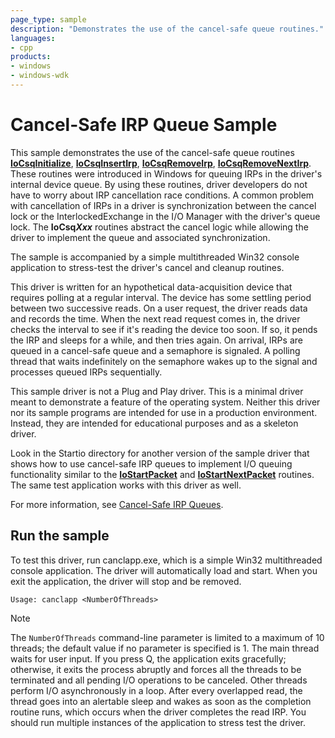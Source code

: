 ```yaml
---
page_type: sample
description: "Demonstrates the use of the cancel-safe queue routines."
languages:
- cpp
products:
- windows
- windows-wdk
---
```


# Cancel-Safe IRP Queue Sample

This sample demonstrates the use of the cancel-safe queue routines [**IoCsqInitialize**](https://docs.microsoft.com/windows-hardware/drivers/ddi/content/wdm/nf-wdm-iocsqinitialize), [**IoCsqInsertIrp**](https://docs.microsoft.com/windows-hardware/drivers/ddi/content/wdm/nf-wdm-iocsqinsertirp), [**IoCsqRemoveIrp**](https://docs.microsoft.com/windows-hardware/drivers/ddi/content/wdm/nf-wdm-iocsqremoveirp), [**IoCsqRemoveNextIrp**](https://docs.microsoft.com/windows-hardware/drivers/ddi/content/wdm/nf-wdm-iocsqremovenextirp). These routines were introduced in Windows for queuing IRPs in the driver's internal device queue. By using these routines, driver developers do not have to worry about IRP cancellation race conditions. A common problem with cancellation of IRPs in a driver is synchronization between the cancel lock or the InterlockedExchange in the I/O Manager with the driver's queue lock. The **IoCsq*Xxx*** routines abstract the cancel logic while allowing the driver to implement the queue and associated synchronization.

The sample is accompanied by a simple multithreaded Win32 console application to stress-test the driver's cancel and cleanup routines.

This driver is written for an hypothetical data-acquisition device that requires polling at a regular interval. The device has some settling period between two successive reads. On a user request, the driver reads data and records the time. When the next read request comes in, the driver checks the interval to see if it's reading the device too soon. If so, it pends the IRP and sleeps for a while, and then tries again. On arrival, IRPs are queued in a cancel-safe queue and a semaphore is signaled. A polling thread that waits indefinitely on the semaphore wakes up to the signal and processes queued IRPs sequentially.

This sample driver is not a Plug and Play driver. This is a minimal driver meant to demonstrate a feature of the operating system. Neither this driver nor its sample programs are intended for use in a production environment. Instead, they are intended for educational purposes and as a skeleton driver.

Look in the Startio directory for another version of the sample driver that shows how to use cancel-safe IRP queues to implement I/O queuing functionality similar to the [**IoStartPacket**](https://docs.microsoft.com/windows-hardware/drivers/ddi/content/ntifs/nf-ntifs-iostartpacket) and [**IoStartNextPacket**](https://docs.microsoft.com/windows-hardware/drivers/ddi/content/ntifs/nf-ntifs-iostartnextpacket) routines. The same test application works with this driver as well.

For more information, see [Cancel-Safe IRP Queues](https://docs.microsoft.com/windows-hardware/drivers/kernel/cancel-safe-irp-queues).

## Run the sample

To test this driver, run canclapp.exe, which is a simple Win32 multithreaded console application. The driver will automatically load and start. When you exit the application, the driver will stop and be removed.

`Usage: canclapp <NumberOfThreads>`

> [!NOTE]
> The `NumberOfThreads` command-line parameter is limited to a maximum of 10 threads; the default value if no parameter is specified is 1. The main thread waits for user input. If you press Q, the application exits gracefully; otherwise, it exits the process abruptly and forces all the threads to be terminated and all pending I/O operations to be canceled. Other threads perform I/O asynchronously in a loop. After every overlapped read, the thread goes into an alertable sleep and wakes as soon as the completion routine runs, which occurs when the driver completes the read IRP. You should run multiple instances of the application to stress test the driver.
